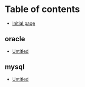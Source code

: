 # Table of contents

* [Initial page](README.md)

## oracle

* [Untitled](oracle/untitled.md)

## mysql

* [Untitled](mysql/untitled.md)

